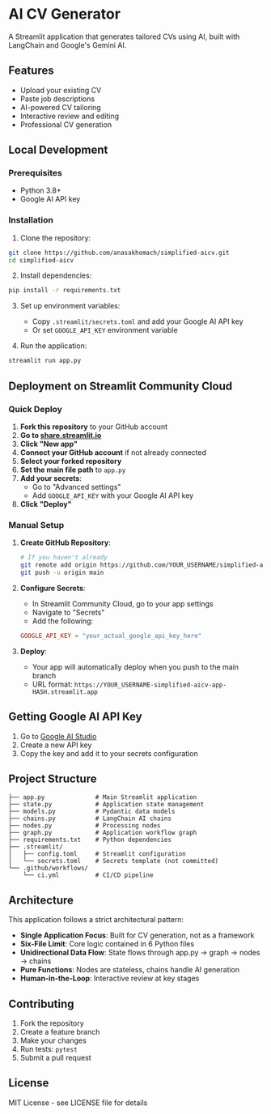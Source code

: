 # AI CV Generator

A Streamlit application that generates tailored CVs using AI, built with LangChain and Google's Gemini AI.

## Features

- Upload your existing CV
- Paste job descriptions
- AI-powered CV tailoring
- Interactive review and editing
- Professional CV generation

## Local Development

### Prerequisites

- Python 3.8+
- Google AI API key

### Installation

1. Clone the repository:
```bash
git clone https://github.com/anasakhomach/simplified-aicv.git
cd simplified-aicv
```

2. Install dependencies:
```bash
pip install -r requirements.txt
```

3. Set up environment variables:
   - Copy `.streamlit/secrets.toml` and add your Google AI API key
   - Or set `GOOGLE_API_KEY` environment variable

4. Run the application:
```bash
streamlit run app.py
```

## Deployment on Streamlit Community Cloud

### Quick Deploy

1. **Fork this repository** to your GitHub account
2. **Go to [share.streamlit.io](https://share.streamlit.io)**
3. **Click "New app"**
4. **Connect your GitHub account** if not already connected
5. **Select your forked repository**
6. **Set the main file path** to `app.py`
7. **Add your secrets**:
   - Go to "Advanced settings"
   - Add `GOOGLE_API_KEY` with your Google AI API key
8. **Click "Deploy"**

### Manual Setup

1. **Create GitHub Repository**:
   ```bash
   # If you haven't already
   git remote add origin https://github.com/YOUR_USERNAME/simplified-aicv.git
   git push -u origin main
   ```

2. **Configure Secrets**:
   - In Streamlit Community Cloud, go to your app settings
   - Navigate to "Secrets"
   - Add the following:
   ```toml
   GOOGLE_API_KEY = "your_actual_google_api_key_here"
   ```

3. **Deploy**:
   - Your app will automatically deploy when you push to the main branch
   - URL format: `https://YOUR_USERNAME-simplified-aicv-app-HASH.streamlit.app`

## Getting Google AI API Key

1. Go to [Google AI Studio](https://makersuite.google.com/app/apikey)
2. Create a new API key
3. Copy the key and add it to your secrets configuration

## Project Structure

```
├── app.py              # Main Streamlit application
├── state.py            # Application state management
├── models.py           # Pydantic data models
├── chains.py           # LangChain AI chains
├── nodes.py            # Processing nodes
├── graph.py            # Application workflow graph
├── requirements.txt    # Python dependencies
├── .streamlit/
│   ├── config.toml     # Streamlit configuration
│   └── secrets.toml    # Secrets template (not committed)
└── .github/workflows/
    └── ci.yml          # CI/CD pipeline
```

## Architecture

This application follows a strict architectural pattern:

- **Single Application Focus**: Built for CV generation, not as a framework
- **Six-File Limit**: Core logic contained in 6 Python files
- **Unidirectional Data Flow**: State flows through app.py → graph → nodes → chains
- **Pure Functions**: Nodes are stateless, chains handle AI generation
- **Human-in-the-Loop**: Interactive review at key stages

## Contributing

1. Fork the repository
2. Create a feature branch
3. Make your changes
4. Run tests: `pytest`
5. Submit a pull request

## License

MIT License - see LICENSE file for details